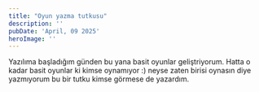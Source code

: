 ```yaml
---
title: "Oyun yazma tutkusu"
description: ''
pubDate: 'April, 09 2025'
heroImage: ''
---
```


Yazılıma başladığım günden bu yana basit oyunlar geliştriyorum. Hatta o kadar basit oyunlar ki kimse oynamıyor :)
neyse zaten birisi oynasın diye yazmıyorum bu bir tutku kimse görmese de yazardım.

























